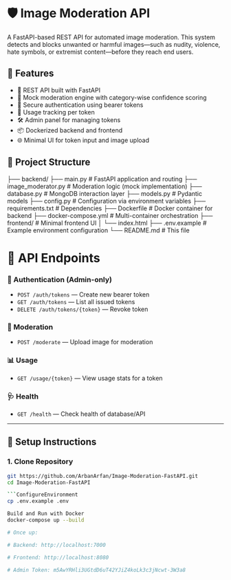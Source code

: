 # 🛡️ Image Moderation API

A FastAPI-based REST API for automated image moderation. This system detects and blocks unwanted or harmful images—such as nudity, violence, hate symbols, or extremist content—before they reach end users.

## 📌 Features

- 🚀 REST API built with FastAPI
- 🧠 Mock moderation engine with category-wise confidence scoring
- 🔐 Secure authentication using bearer tokens
- 🧾 Usage tracking per token
- 🛠️ Admin panel for managing tokens
- 📦 Dockerized backend and frontend
- 🌐 Minimal UI for token input and image upload

## 📂 Project Structure
├── backend/
    ├── main.py # FastAPI application and routing
    ├── image_moderator.py # Moderation logic (mock implementation)
    ├── database.py # MongoDB interaction layer
    ├── models.py # Pydantic models
    ├── config.py # Configuration via environment variables
    ├── requirements.txt # Dependencies
    ├── Dockerfile # Docker container for backend
    ├── docker-compose.yml # Multi-container orchestration
├── frontend/ # Minimal frontend UI
│ └── index.html
├── .env.example # Example environment configuration
└── README.md # This file

# 🧪 API Endpoints

### 🔐 Authentication (Admin-only)

- `POST /auth/tokens` — Create new bearer token  
- `GET /auth/tokens` — List all issued tokens  
- `DELETE /auth/tokens/{token}` — Revoke token  

### 📸 Moderation

- `POST /moderate` — Upload image for moderation  

### 📊 Usage

- `GET /usage/{token}` — View usage stats for a token  

### 🩺 Health

- `GET /health` — Check health of database/API

---

## 🧰 Setup Instructions

### 1. Clone Repository

```bash
git https://github.com/ArbanArfan/Image-Moderation-FastAPI.git
cd Image-Moderation-FastAPI

```ConfigureEnvironment
cp .env.example .env

Build and Run with Docker
docker-compose up --build

# Once up:

# Backend: http://localhost:7000

# Frontend: http://localhost:8080

# Admin Token: m5AwYRHli3UGtdD6uT42YJiZ4koLk3c3jNcwt-3W3a8